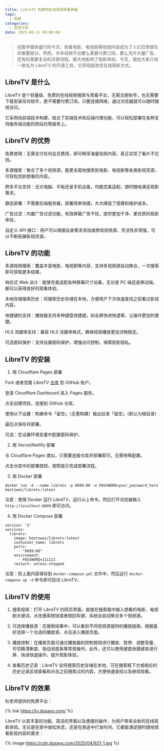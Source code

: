 ```yaml
---
title: LibreTV 免费的在线视频观看神器
tags:
  - 免费
categories:
  - 资源分享
date: 2025-08-11 00:00:00
---
```


> 在数字媒体盛行的今天，观看电影、电视剧等视频内容成为了人们日常娱乐的重要部分。然而，许多视频平台要么需要付费订阅，要么充斥大量广告，还有的需要复杂的注册流程，极大地影响了观影体验。今天，就给大家介绍一款名为 LibreTV 的开源工具，它将彻底改变在线观影方式。

<!-- more -->

## LibreTV 是什么

LibreTV 是个轻量级、免费的在线视频搜索与观看平台，无需注册账号，也无需要下载安装任何软件，更不需要付费订阅，只要连接网络，通过浏览器就可以随时随地访问。

它采用纯前端技术构建，结合了前端技术和后端代理功能，可以轻松部署在各种支持服务端功能的网站托管服务上。

## LibreTV 的优势

免费使用：无需支付任何会员费用，即可畅享海量视频内容，真正实现了看片不花钱。

多源搜索：聚合了多个视频源，能更全面地搜索到电影、电视剧等各类影视资源，可轻松找到想看的内容。

跨多平台支持：无论电脑、平板还是手机设备，均能完美适配，随时随地满足观影需求。

静态部署：不需要后端服务器，部署简单快捷，大大降低了搭建和维护成本。

广告过滤：内置广告过滤功能，有效屏蔽广告干扰，提供更加干净、更优质的观影体验。

自定义 API 接口：用户可以根据自身需求添加或修改视频源，灵活性非常强，可以不断拓展影视资源。

## LibreTV 的功能

多源视频搜索：覆盖丰富电影、电视剧等内容，支持多视频源自动聚合，一次搜索即可获取更多结果。

响应式 Web 设计：能够完美适配各种屏幕尺寸设备，无论是 PC 端还是移动端，都可以获得良好的观看体验。

本地存储搜索历史：将搜索历史存储在本地，方便用户下次快速查找之前看过影视内容。

快捷键的支持：播放器支持多种键盘快捷键，如全屏快进快退等，让操作更加的便捷。

HLS 流媒体支持：兼容 HLS 流媒体格式，确保视频播放更加流畅稳定。

可选密码保护：支持设置密码保护，增强访问控制，保障观影隐私。

## LibreTV 的安装

1. 用 Cloudflare Pages 部署

Fork 或者克隆 LibreTV [仓库](https://github.com/LibreSpark/LibreTV) 到 GitHub 账户。

登录 Cloudflare Dashboard 进入 Pages 服务。

点击创建项目，连接到 GitHub 仓库。

使用以下设置：构建命令「留空」（无需构建）输出目录「留空」（默认为根目录）

最后点保存并部署。

可选：在设置环境变量中配置密码保护。

2. 用 Vercel/Netlify 部署

与 Cloudflare Pages 类似，只需要连接仓库并部署即可，无需特殊配置。

点击仓库中的部署按钮，按照提示完成部署流程。

3. 用 Docker 部署

```
docker run -d --name libretv -p 8899:80 -e PASSWORD=your_password_here bestzwei/libretv:latest
```

注意：使用 Docker 运行 LibreTV，运行以上命令。然后打开浏览器输入 `http://localhost:8899` 即可访问。

4. 用 Docker Compose 部署

```
version: '3'
services:
  libretv:
    image: bestzwei/libretv:latest
    container_name: libretv
    ports:
      - "8899:80"
    environment:
      - PASSWORD=111111
    restart: unless-stopped
```

注意：将上面内容保存到 `docker-compose.yml` 文件中，然后运行 `docker-compose up -d` 命令即可启动 LibreTV。

## LibreTV 的使用

1. 搜索视频：打开 LibreTV 的网页界面，直接在搜索框中输入想看的电影、电视剧关键词，点击搜索按钮或者按回车键，系统会自动聚合多个视频源。

2. 可选择播放源：在搜索结果中，可以看到不同视频源提供的播放链接，根据喜好选择一个合适的播放源，点击进入播放页面。

3. 播放控制：在播放页面可通过播放器的控制按钮进行播放、暂停、调整音量、可切换清晰度、拖动进度条等常规操作。此外，还可以使用键盘快捷键来进行屏、快进快退操作，提升观影体验。

4. 查看历史记录：LibreTV 会将搜索历史存储在本地，可在搜索框下方或相应的历史记录区域查看和点击之前搜索过的内容，方便快速查找以及继续观看。

## LibreTV 的效果

杜老师提供的免费平台：

{% link https://tv.dusays.com/ %}

LibreTV 以其丰富的功能、简洁的界面以及便捷的操作，为用户带来全新的在线观影体验。无论是在家中放松休息，还是在旅途中打发时间，它都能满足随时随地观看影视内容的需求：

{% image https://cdn.dusays.com/2025/04/821-1.jpg %}